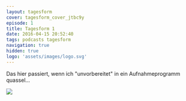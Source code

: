 ```yaml
---
layout: tagesform
cover: tagesform_cover_jtbc9y
episode: 1
title: Tagesform 1
date: 2016-04-15 20:52:40
tags: podcasts tagesform
navigation: true
hidden: true
logo: 'assets/images/logo.svg'
---
```


Das hier passiert, wenn ich "unvorbereitet" in ein Aufnahmeprogramm quassel...

<!-- more -->

<img src="http://res.cloudinary.com/xiphe/image/upload/c_scale,w_600/v1460755515/tagesform1_c7ld9y.png">
